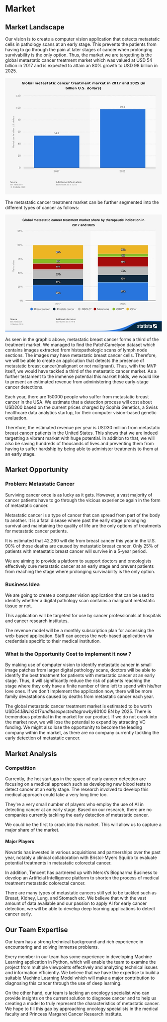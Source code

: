 # Market

## Market Landscape

Our vision is to create a computer vision application that detects metastatic cells in pathology scans at an early stage. This prevents the patients from having to go through the pain at later stages of cancer when prolonging survivability is the only option. Thus, the market we are targetting is the global metastatic cancer treatment market which was valued at USD 54 billion in 2017 and is expected to attain an 80% growth to USD 98 billion in 2025.


 ![global](./unnamed1.jpg)

The metastatic cancer treatment market can be further segmented into the different types of cancer as follows:

 ![segment](./unnamed.jpg)

As seen in the graphic above, metastatic breast cancer forms a third of the treatment market. We managed to find the PatchCamelyon dataset which contains images extracted from histopathologic scans of lymph node sections. The images may have metastatic breast cancer cells. Therefore, we will be able to create an application that detects the presence of metastatic breast cancer(malignant or not malignant). Thus, with the MVP itself, we would have tackled a third of the metastatic cancer market.
As a further testament to the immense potential this market holds, we would like to present an estimated revenue from administering these early-stage cancer detections.

Each year, there are 150000 people who suffer from metastatic breast cancer in the USA. 
We estimate that a detection process will cost about USD200 based on the current prices charged by Sophia Genetics, a Swiss healthcare data analytics startup, for their computer vision-based genetic evaluation.

Therefore, the estimated revenue per year is USD30 million from metastatic breast cancer patients in the United States. This shows that we are indeed targetting a vibrant market with huge potential. In addition to that, we will also be saving hundreds of thousands of lives and preventing them from having to suffer hardship by being able to administer treatments to them at an early stage.


## Market Opportunity

### Problem: Metastatic Cancer 

Surviving cancer once is as lucky as it gets. However, a vast majority of cancer patients have to go through the vicious experience again in the form of metastatic cancer. 

Metastatic cancer is a type of cancer that can spread from part of the body to another. It is a fatal disease where past the early stage prolonging survival and maintaining the quality of life are the only options of treatments for metastatic cancer patients. 

It is estimated that 42,260 will die from breast cancer this year in the U.S. 90% of those deaths are caused by metastatic breast cancer. Only 25% of patients with metastatic breast cancer will survive in a 5-year period.

We are aiming to provide a platform to support doctors and oncologists effectively cure metastatic cancer at an early stage and prevent patients from reaching the stage where prolonging survivability is the only option. 

### Business Idea

We are going to create a computer vision application that can be used to identify whether a digital pathology scan contains a malignant metastatic tissue or not. 

This application will be targeted for use by cancer professionals at hospitals and cancer research institutes. 

The revenue model will be a monthly subscription plan for accessing the web-based application. Staff can access the web-based application via credentials specific to their medical institution.

### What is the Opportunity Cost to implement it now ?

By making use of computer vision to identify metastatic cancer in small image patches from larger digital pathology scans, doctors will be able to identify the best treatment for patients with metastatic cancer at an early stage. Thus, it will significantly reduce the risk of patients reaching the stage where they only have a finite number of time left to spend with his/her love ones. If we don't implement the application now, there will be more family devastations caused by deaths from metastatic cancer each year. 

The global metastatic cancer treatment market is estimated to be worth USD$54.1 BN in 2017 and it is expected to grow by 80% to almost USD$100 BN by 2025. There is tremendous potential in the market for our product. If we do not crack into the market now, we will lose the potential to expand by attracting VC funding. We might also lose the opportunity to become the leading company within the market, as  there are no company currently tackling the early detection of metastatic cancer.  

## Market Analysis 
 

### Competition

Currently, the hot startups in the space of early cancer detection are focusing on a medical approach such as developing new blood tests to detect cancer at an early stage. The research involved to develop this medical approach could take a very long time too.

They're a very small number of players who employ the use of AI in detecting cancer at an early stage. Based on our research, there are no companies currently tackling the early detection of metastatic cancer. 

We could be the first to crack into this market. This will allow us to capture a major share of the market. 

#### Major Players

Novartis has invested in various acquisitions and partnerships over the past year, notably a clinical collaboration with Bristol-Myers Squibb to evaluate potential treatments in metastatic colorectal cancer.

In addition, Tencent has partnered up with Merck’s Biopharma Business to develop an Artificial Intelligence platform to shorten the process of medical treatment metastatic colorectal cancer.

There are many types of metastatic cancers still yet to be tackled such as Breast, Kidney, Lung, and Stomach etc. We believe that with the vast amount of data available and our passion to apply AI for early cancer detection, we will be able to develop deep learning applications to detect cancer early.

## Our Team Expertise

Our team has a strong technical background and rich experience in encountering and solving immense problems.

Every member in our team has some experience in developing Machine Learning application in Python, which will enable the team to examine the project from multiple viewpoints effectively and analyzing technical issues and information efficiently. We believe that we have the expertise to build a suitable Machine Learning Model which will make a major contribution to diagnosing this cancer through the use of deep learning. 

On the other hand, our team is lacking an oncology specialist who can provide insights on the current solution to diagnose cancer and to help us creating a model to truly represent the characteristics of metastatic cancer. We hope to fill this gap by approaching oncology specialists in the medical faculty and Princess Margaret Cancer Research Institute.

